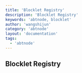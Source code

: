 ```yaml
---
title: 'Blocklet Registry'
description: 'Blocklet Registry'
keywords: 'abtnode, blocklet'
author: 'wangshijun'
category: 'abtnode'
layout: 'documentation'
tags:
  - 'abtnode'
---
```


## Blocklet Registry

[//]: # (TODO: Finish Document)
